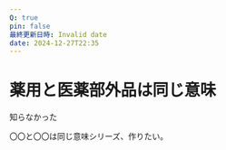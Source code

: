 ```yaml
---
Q: true
pin: false
最終更新日時: Invalid date
date: 2024-12-27T22:35
---
```

# 薬用と医薬部外品は同じ意味

知らなかった

〇〇と〇〇は同じ意味シリーズ、作りたい。